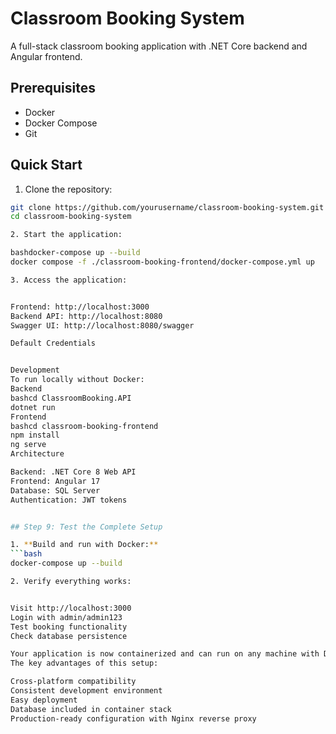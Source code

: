 # Classroom Booking System

A full-stack classroom booking application with .NET Core backend and Angular frontend.

## Prerequisites
- Docker
- Docker Compose
- Git

## Quick Start

1. Clone the repository:
```bash
git clone https://github.com/yourusername/classroom-booking-system.git
cd classroom-booking-system

2. Start the application:

bashdocker-compose up --build
docker compose -f ./classroom-booking-frontend/docker-compose.yml up

3. Access the application:


Frontend: http://localhost:3000
Backend API: http://localhost:8080
Swagger UI: http://localhost:8080/swagger

Default Credentials


Development
To run locally without Docker:
Backend
bashcd ClassroomBooking.API
dotnet run
Frontend
bashcd classroom-booking-frontend
npm install
ng serve
Architecture

Backend: .NET Core 8 Web API
Frontend: Angular 17
Database: SQL Server
Authentication: JWT tokens


## Step 9: Test the Complete Setup

1. **Build and run with Docker:**
```bash
docker-compose up --build

2. Verify everything works:


Visit http://localhost:3000
Login with admin/admin123
Test booking functionality
Check database persistence

Your application is now containerized and can run on any machine with Docker. The GitHub repository contains everything needed for deployment on Windows, Mac, or Linux systems.
The key advantages of this setup:

Cross-platform compatibility
Consistent development environment
Easy deployment
Database included in container stack
Production-ready configuration with Nginx reverse proxy
